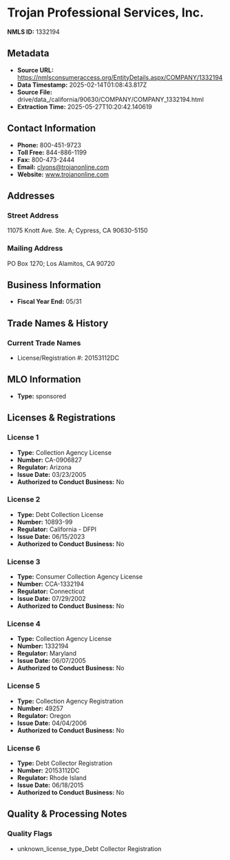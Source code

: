# Trojan Professional Services, Inc.

**NMLS ID:** 1332194

## Metadata
- **Source URL:** https://nmlsconsumeraccess.org/EntityDetails.aspx/COMPANY/1332194
- **Data Timestamp:** 2025-02-14T01:08:43.817Z
- **Source File:** drive/data_/california/90630/COMPANY/COMPANY_1332194.html
- **Extraction Time:** 2025-05-27T10:20:42.140619

## Contact Information
- **Phone:** 800-451-9723
- **Toll Free:** 844-886-1199
- **Fax:** 800-473-2444
- **Email:** clyons@trojanonline.com
- **Website:** www.trojanonline.com

## Addresses
### Street Address
11075 Knott Ave. Ste. A; Cypress, CA 90630-5150

### Mailing Address
PO Box 1270; Los Alamitos, CA 90720

## Business Information
- **Fiscal Year End:** 05/31

## Trade Names & History
### Current Trade Names
- License/Registration #: 20153112DC

## MLO Information
- **Type:** sponsored

## Licenses & Registrations

### License 1
- **Type:** Collection Agency License
- **Number:** CA-0906827
- **Regulator:** Arizona
- **Issue Date:** 03/23/2005
- **Authorized to Conduct Business:** No

### License 2
- **Type:** Debt Collection License
- **Number:** 10893-99
- **Regulator:** California - DFPI
- **Issue Date:** 06/15/2023
- **Authorized to Conduct Business:** No

### License 3
- **Type:** Consumer Collection Agency License
- **Number:** CCA-1332194
- **Regulator:** Connecticut
- **Issue Date:** 07/29/2002
- **Authorized to Conduct Business:** No

### License 4
- **Type:** Collection Agency License
- **Number:** 1332194
- **Regulator:** Maryland
- **Issue Date:** 06/07/2005
- **Authorized to Conduct Business:** No

### License 5
- **Type:** Collection Agency Registration
- **Number:** 49257
- **Regulator:** Oregon
- **Issue Date:** 04/04/2006
- **Authorized to Conduct Business:** No

### License 6
- **Type:** Debt Collector Registration
- **Number:** 20153112DC
- **Regulator:** Rhode Island
- **Issue Date:** 06/18/2015
- **Authorized to Conduct Business:** No

## Quality & Processing Notes
### Quality Flags
- unknown_license_type_Debt Collector Registration
